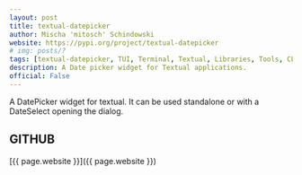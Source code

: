 ```yaml
---
layout: post
title: textual-datepicker
author: Mischa 'mitosch' Schindowski
website: https://pypi.org/project/textual-datepicker
# img: posts/?
tags: [textual-datepicker, TUI, Terminal, Textual, Libraries, Tools, CLI, Python, Rich, Textualize, Plugins]
description: A Date picker widget for Textual applications.
official: False
---
```

A DatePicker widget for textual. It can be used standalone or with a DateSelect opening the dialog.

## GITHUB
[{{ page.website }}]({{ page.website }})
